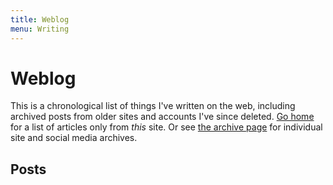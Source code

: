 ```yaml
---
title: Weblog
menu: Writing
---
```


# Weblog

This is a chronological list of things I've written on the web, including archived posts from older sites and accounts I've since deleted. [Go home](/) for a list of articles only from *this* site. Or see [the archive page](/archive) for individual site and social media archives.

## Posts